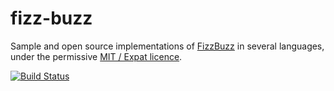 # fizz-buzz
Sample and open source implementations of [FizzBuzz](https://github.com/shlomif/Freenode-programming-channel-FAQ/blob/master/FAQ.mdwn#what-is-fizzbuzz) in several languages,
under the permissive [MIT / Expat licence](https://en.wikipedia.org/wiki/MIT_License).

[![Build Status](https://travis-ci.org/shlomif/fizz-buzz.svg?branch=master)](https://travis-ci.org/shlomif/fizz-buzz)
